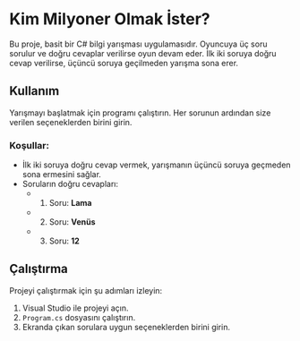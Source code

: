 # Kim Milyoner Olmak İster?

Bu proje, basit bir C# bilgi yarışması uygulamasıdır. Oyuncuya üç soru sorulur ve doğru cevaplar verilirse oyun devam eder. İlk iki soruya doğru cevap verilirse, üçüncü soruya geçilmeden yarışma sona erer.

## Kullanım

Yarışmayı başlatmak için programı çalıştırın. Her sorunun ardından size verilen seçeneklerden birini girin.

### Koşullar:

- İlk iki soruya doğru cevap vermek, yarışmanın üçüncü soruya geçmeden sona ermesini sağlar.
- Soruların doğru cevapları:
    - 1. Soru: **Lama**
    - 2. Soru: **Venüs**
    - 3. Soru: **12**

## Çalıştırma

Projeyi çalıştırmak için şu adımları izleyin:

1. Visual Studio  ile projeyi açın.
2. `Program.cs` dosyasını çalıştırın.
3. Ekranda çıkan sorulara uygun seçeneklerden birini girin.
